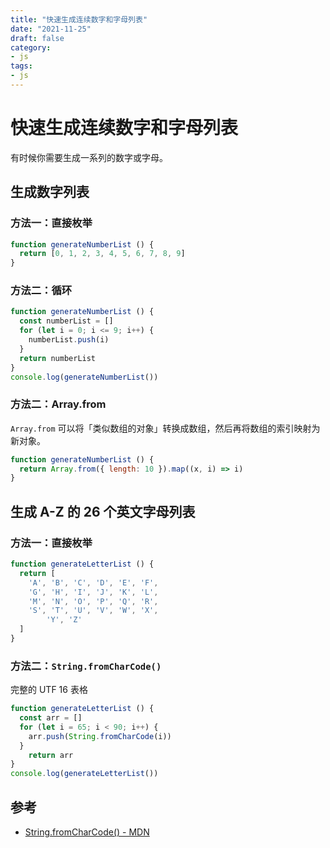 ```yaml
---
title: "快速生成连续数字和字母列表"
date: "2021-11-25"
draft: false
category:
- js
tags:
- js
---
```



# 快速生成连续数字和字母列表


有时候你需要生成一系列的数字或字母。

## 生成数字列表

### 方法一：直接枚举

```js
function generateNumberList () {
  return [0, 1, 2, 3, 4, 5, 6, 7, 8, 9]
}
```

### 方法二：循环

```js
function generateNumberList () {
  const numberList = []
  for (let i = 0; i <= 9; i++) {
    numberList.push(i)
  }
  return numberList
}
console.log(generateNumberList())
```

### 方法二：Array.from

`Array.from` 可以将「类似数组的对象」转换成数组，然后再将数组的索引映射为新对象。

```js
function generateNumberList () {
  return Array.from({ length: 10 }).map((x, i) => i)
}
```


## 生成 A-Z 的 26 个英文字母列表

### 方法一：直接枚举

```js
function generateLetterList () {
  return [
    'A', 'B', 'C', 'D', 'E', 'F',
    'G', 'H', 'I', 'J', 'K', 'L',
    'M', 'N', 'O', 'P', 'Q', 'R',
    'S', 'T', 'U', 'V', 'W', 'X',
		'Y', 'Z'
  ]
}
```

### 方法二：`String.fromCharCode()`


完整的 UTF 16 表格

```js
function generateLetterList () {
  const arr = []
  for (let i = 65; i < 90; i++) {
    arr.push(String.fromCharCode(i))
  }
	return arr
}
console.log(generateLetterList())
```


## 参考

- [String.fromCharCode() - MDN](https://developer.mozilla.org/zh-CN/docs/Web/JavaScript/Reference/Global_Objects/String/fromCharCode)
